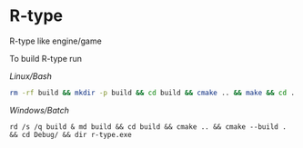 # R-type
R-type like engine/game

To build R-type run

_Linux/Bash_
```bash
rm -rf build && mkdir -p build && cd build && cmake .. && make && cd .. && ls ./r-type
```
_Windows/Batch_
```batch
rd /s /q build & md build && cd build && cmake .. && cmake --build . && cd Debug/ && dir r-type.exe
```
